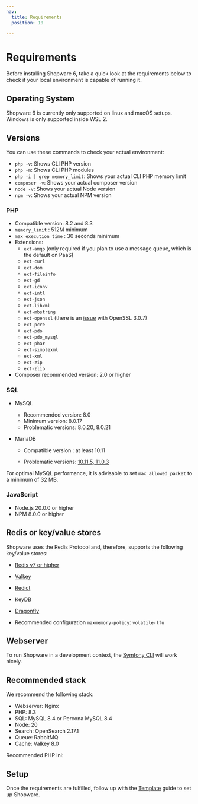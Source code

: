 ```yaml
---
nav:
  title: Requirements
  position: 10

---
```


# Requirements

Before installing Shopware 6, take a quick look at the requirements below to check if your local environment is capable of running it.

## Operating System

Shopware 6 is currently only supported on linux and macOS setups.
Windows is only supported inside WSL 2.

## Versions

You can use these commands to check your actual environment:

* `php -v`: Shows CLI PHP version
* `php -m`: Shows CLI PHP modules
* `php -i | grep memory_limit`: Shows your actual CLI PHP memory limit
* `composer -v`: Shows your actual composer version
* `node -v`: Shows your actual Node version
* `npm -v`: Shows your actual NPM version

### PHP

* Compatible version: 8.2 and 8.3
* `memory_limit` : 512M minimum
* `max_execution_time` : 30 seconds minimum
* Extensions:
  * `ext-amqp` (only required if you plan to use a message queue, which is the default on PaaS)
  * `ext-curl`
  * `ext-dom`
  * `ext-fileinfo`
  * `ext-gd`
  * `ext-iconv`
  * `ext-intl`
  * `ext-json`
  * `ext-libxml`
  * `ext-mbstring`
  * `ext-openssl` (there is an [issue](https://github.com/shopware/shopware/issues/3543) with OpenSSL 3.0.7)
  * `ext-pcre`
  * `ext-pdo`
  * `ext-pdo_mysql`
  * `ext-phar`
  * `ext-simplexml`
  * `ext-xml`
  * `ext-zip`
  * `ext-zlib`
* Composer recommended version: 2.0 or higher

### SQL

* MySQL

  * Recommended version: 8.0
  * Minimum version: 8.0.17
  * Problematic versions: 8.0.20, 8.0.21

* MariaDB

  * Compatible version : at least 10.11

  * Problematic versions: [10.11.5, 11.0.3](https://jira.mariadb.org/browse/MDEV-31931)

For optimal MySQL performance, it is advisable to set `max_allowed_packet` to a minimum of 32 MB.

### JavaScript

* Node.js 20.0.0 or higher
* NPM 8.0.0 or higher

## Redis or key/value stores

Shopware uses the Redis Protocol and, therefore, supports the following key/value stores:

* [Redis v7 or higher](https://redis.io)
* [Valkey](https://valkey.io/)
* [Redict](https://redict.io)
* [KeyDB](https://docs.keydb.dev)
* [Dragonfly](https://www.dragonflydb.io)

* Recommended configuration `maxmemory-policy`: `volatile-lfu`

## Webserver

To run Shopware in a development context, the [Symfony CLI](https://symfony.com/doc/current/setup/symfony_server.html) will work nicely.

<PageRef page="../../resources/references/config-reference/server/apache" />
<PageRef page="../../resources/references/config-reference/server/caddy" />
<PageRef page="../../resources/references/config-reference/server/nginx" />

## Recommended stack

We recommend the following stack:

* Webserver: Nginx
* PHP: 8.3
* SQL: MySQL 8.4 or Percona MySQL 8.4
* Node: 20
* Search: OpenSearch 2.17.1
* Queue: RabbitMQ
* Cache: Valkey 8.0

Recommended PHP ini:
<PageRef page="../hosting/performance/performance-tweaks#php-config-tweaks" />

## Setup

Once the requirements are fulfilled, follow up with the [Template](template) guide to set up Shopware.
